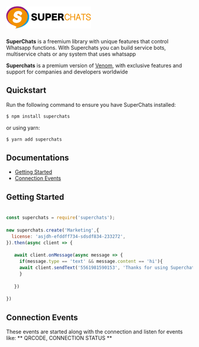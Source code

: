 # <a href='https://superchats.io'><img src='./img/superchats.png' height='60' alt='SuperChats' aria-label='superchats.io' /></a>

<b>SuperChats</b> is a freemium library with unique features that control Whatsapp functions.
With Superchats you can build service bots, multiservice chats or any system that uses whatsapp

<b>Superchats</b> is a premium version of <a href='https://github.com/orkestral/venom'>Venom</a>, with exclusive features and support for companies and developers worldwide

## Quickstart

Run the following command to ensure you have SuperChats installed:

```bash
$ npm install superchats
```
or using yarn:

```bash
$ yarn add superchats
```

## Documentations

- <a href="#getting-started">Getting Started</a>
- <a href="#connection-events">Connection Events</a>


## Getting Started

```javascript

const superchats = require('superchats');

new superchats.create('Marketing',{
  license: 'asjdh-efddff734-sdsdf834-233272',
}).then(async client => {

   await client.onMessage(async message => {
     if(message.type == 'text' && message.content == 'hi'){
     await client.sendText('5561981590153', 'Thanks for using Superchats!!!')
     }
    
   })

})


```
## Connection Events

These events are started along with the connection and listen for events like: ** QRCODE, CONNECTION STATUS **